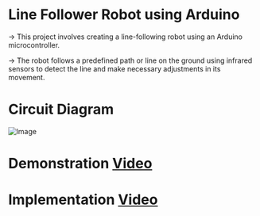 # Line Follower Robot using Arduino

-> This project involves creating a line-following robot using an Arduino microcontroller. 

-> The robot follows a predefined path or line on the ground using infrared sensors to detect the line and make necessary adjustments in its movement.

# Circuit Diagram
![Image]([https://github.com/your-username/your-repo-name/blob/main/example.png](https://github.com/deedGhost/Project-Guidance/blob/main/IOT(Internet%20of%20Things)/Basic/Arduino_Line_Follower_Robot/Images/circuit.png.png))

# Demonstration [Video](https://geuac-my.sharepoint.com/:v:/g/personal/21022109_geu_ac_in/EXHbhFVZHbhPhkgSunn_W1EB5jz8xyH8o5IU7j8TXhfC2Q)

# Implementation [Video](https://geuac-my.sharepoint.com/:v:/g/personal/21022109_geu_ac_in/EfzswFv9-M1Nu_r0viun3TIBGBUgg-pNA1_6fYiQuPa0tA)

